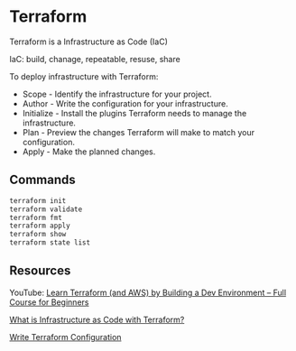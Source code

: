 # Terraform

Terraform is a Infrastructure as Code (IaC)

IaC: build, chanage, repeatable, resuse, share

To deploy infrastructure with Terraform:

- Scope - Identify the infrastructure for your project.
- Author - Write the configuration for your infrastructure.
- Initialize - Install the plugins Terraform needs to manage the infrastructure.
- Plan - Preview the changes Terraform will make to match your configuration.
- Apply - Make the planned changes.

## Commands

```bash
terraform init
terraform validate
terraform fmt
terraform apply
terraform show
terraform state list
```

## Resources

YouTube: [Learn Terraform (and AWS) by Building a Dev Environment – Full Course for Beginners](https://www.youtube.com/watch?v=iRaai1IBlB0)

[What is Infrastructure as Code with Terraform?](https://learn.hashicorp.com/tutorials/terraform/infrastructure-as-code?in=terraform/aws-get-started)

[Write Terraform Configuration](https://learn.hashicorp.com/collections/terraform/configuration-language)
